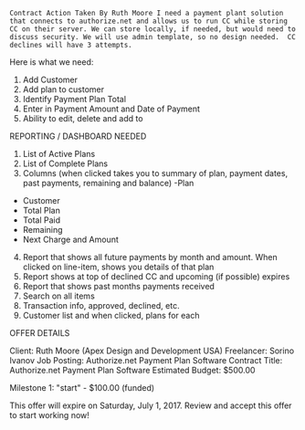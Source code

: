  	Contract Action Taken By Ruth Moore I need a payment plant solution that connects to authorize.net and allows us to run CC while storing CC on their server. We can store locally, if needed, but would need to discuss security. We will use admin template, so no design needed.  CC declines will have 3 attempts.

Here is what we need:

1. Add Customer
2. Add plan to customer
3. Identify Payment Plan Total
4. Enter in Payment Amount and Date of Payment
5. Ability to edit, delete and add to

REPORTING / DASHBOARD NEEDED

1. List of Active Plans
2. List of Complete Plans
3. Columns (when clicked takes you to summary of plan, payment dates, past payments, remaining and balance)
-Plan
- Customer
- Total Plan
- Total Paid
- Remaining
- Next Charge and Amount
4. Report that shows all future payments by month and amount. When clicked on line-item, shows you details of that plan
5. Report shows at top of declined CC and upcoming (if possible) expires
6. Report that shows past months payments received
7. Search on all items
8. Transaction info, approved, declined, etc.
9. Customer list and when clicked, plans for each

OFFER DETAILS

Client: Ruth Moore (Apex Design and Development USA)
Freelancer: Sorino Ivanov 
Job Posting: Authorize.net Payment Plan Software
Contract Title: Authorize.net Payment Plan Software
Estimated Budget: $500.00


Milestone 1: "start" -  $100.00 (funded)




This offer will expire on Saturday, July  1, 2017.
Review and accept this offer to start working now!